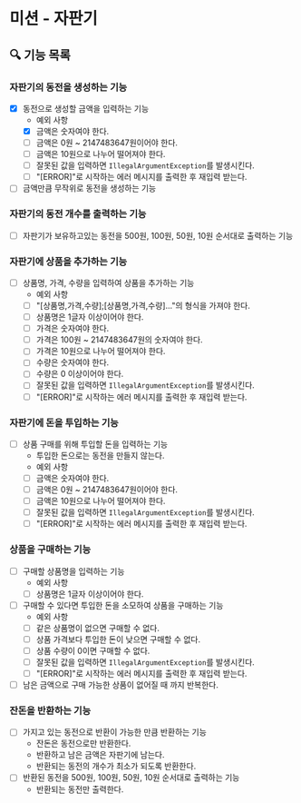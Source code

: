 # 미션 - 자판기

## 🔍 기능 목록

### 자판기의 동전을 생성하는 기능

- [x] 동전으로 생성할 금액을 입력하는 기능
    - 예외 사항
    - [x] 금액은 숫자여야 한다.
    - [ ] 금액은 0원 ~ 2147483647원이어야 한다.
    - [ ] 금액은 10원으로 나누어 떨어져야 한다.
    - [ ] 잘못된 값을 입력하면 `IllegalArgumentException`를 발생시킨다.
    - [ ] "[ERROR]"로 시작하는 에러 메시지를 출력한 후 재입력 받는다.
- [ ] 금액만큼 무작위로 동전을 생성하는 기능

### 자판기의 동전 개수를 출력하는 기능

- [ ] 자판기가 보유하고있는 동전을 500원, 100원, 50원, 10원 순서대로 출력하는 기능

### 자판기에 상품을 추가하는 기능

- [ ] 상품명, 가격, 수량을 입력하여 상품을 추가하는 기능
    - 예외 사항
    - [ ] "[상품명,가격,수량];[상품명,가격,수량]..."의 형식을 가져야 한다.
    - [ ] 상품명은 1글자 이상이어야 한다.
    - [ ] 가격은 숫자여야 한다.
    - [ ] 가격은 100원 ~ 2147483647원의 숫자여야 한다.
    - [ ] 가격은 10원으로 나누어 떨어져야 한다.
    - [ ] 수량은 숫자여야 한다.
    - [ ] 수량은 0 이상이어야 한다.
    - [ ] 잘못된 값을 입력하면 `IllegalArgumentException`를 발생시킨다.
    - [ ] "[ERROR]"로 시작하는 에러 메시지를 출력한 후 재입력 받는다.

### 자판기에 돈을 투입하는 기능

- [ ] 상품 구매를 위해 투입할 돈을 입력하는 기능
    - 투입한 돈으로는 동전을 만들지 않는다.
    - 예외 사항
    - [ ] 금액은 숫자여야 한다.
    - [ ] 금액은 0원 ~ 2147483647원이어야 한다.
    - [ ] 금액은 10원으로 나누어 떨어져야 한다.
    - [ ] 잘못된 값을 입력하면 `IllegalArgumentException`를 발생시킨다.
    - [ ] "[ERROR]"로 시작하는 에러 메시지를 출력한 후 재입력 받는다.

### 상품을 구매하는 기능

- [ ] 구매할 상품명을 입력하는 기능
    - 예외 사항
    - [ ] 상품명은 1글자 이상이어야 한다.
- [ ] 구매할 수 있다면 투입한 돈을 소모하여 상품을 구매하는 기능
    - 예외 사항
    - [ ] 같은 상품명이 없으면 구매할 수 없다.
    - [ ] 상품 가격보다 투입한 돈이 낮으면 구매할 수 없다.
    - [ ] 상품 수량이 0이면 구매할 수 없다.
    - [ ] 잘못된 값을 입력하면 `IllegalArgumentException`를 발생시킨다.
    - [ ] "[ERROR]"로 시작하는 에러 메시지를 출력한 후 재입력 받는다.
- [ ] 남은 금액으로 구매 가능한 상품이 없어질 때 까지 반복한다.

### 잔돈을 반환하는 기능

- [ ] 가지고 있는 동전으로 반환이 가능한 만큼 반환하는 기능
    - 잔돈은 동전으로만 반환한다.
    - 반환하고 남은 금액은 자판기에 남는다.
    - 반환되는 동전의 개수가 최소가 되도록 반환한다.
- [ ] 반환된 동전을 500원, 100원, 50원, 10원 순서대로 출력하는 기능
    - 반환되는 동전만 출력한다.
  